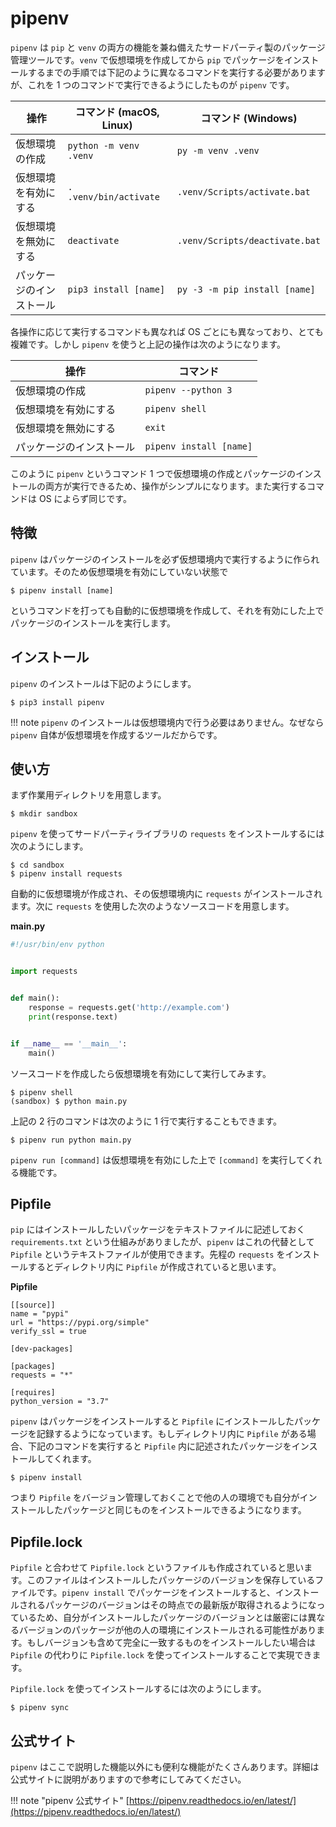 # pipenv

`pipenv` は `pip` と `venv` の両方の機能を兼ね備えたサードパーティ製のパッケージ管理ツールです。`venv` で仮想環境を作成してから `pip` でパッケージをインストールするまでの手順では下記のように異なるコマンドを実行する必要がありますが、これを 1 つのコマンドで実行できるようにしたものが `pipenv` です。

| 操作                     | コマンド (macOS, Linux) | コマンド (Windows)             |
|--------------------------|-------------------------|--------------------------------|
| 仮想環境の作成           | `python -m venv .venv`  | `py -m venv .venv`             |
| 仮想環境を有効にする     | `. .venv/bin/activate`  | `.venv/Scripts/activate.bat`   |
| 仮想環境を無効にする     | `deactivate`            | `.venv/Scripts/deactivate.bat` |
| パッケージのインストール | `pip3 install [name]`   | `py -3 -m pip install [name]`  |

各操作に応じて実行するコマンドも異なれば OS ごとにも異なっており、とても複雑です。しかし `pipenv` を使うと上記の操作は次のようになります。

| 操作                     | コマンド                |
|--------------------------|-------------------------|
| 仮想環境の作成           | `pipenv --python 3`        |
| 仮想環境を有効にする     | `pipenv shell`          |
| 仮想環境を無効にする     | `exit`                  |
| パッケージのインストール | `pipenv install [name]` |

このように `pipenv` というコマンド 1 つで仮想環境の作成とパッケージのインストールの両方が実行できるため、操作がシンプルになります。また実行するコマンドは OS によらず同じです。

## 特徴

`pipenv` はパッケージのインストールを必ず仮想環境内で実行するように作られています。そのため仮想環境を有効にしていない状態で

```shell
$ pipenv install [name]
```

というコマンドを打っても自動的に仮想環境を作成して、それを有効にした上でパッケージのインストールを実行します。

## インストール

`pipenv` のインストールは下記のようにします。

```shell
$ pip3 install pipenv
```

!!! note
    `pipenv` のインストールは仮想環境内で行う必要はありません。なぜなら `pipenv` 自体が仮想環境を作成するツールだからです。

## 使い方

まず作業用ディレクトリを用意します。

```shell
$ mkdir sandbox
```

`pipenv` を使ってサードパーティライブラリの `requests` をインストールするには次のようにします。

```shell
$ cd sandbox
$ pipenv install requests
```

自動的に仮想環境が作成され、その仮想環境内に `requests` がインストールされます。次に `requests` を使用した次のようなソースコードを用意します。

**main.py**

```python
#!/usr/bin/env python


import requests


def main():
    response = requests.get('http://example.com')
    print(response.text)


if __name__ == '__main__':
    main()
```

ソースコードを作成したら仮想環境を有効にして実行してみます。

```shell
$ pipenv shell
(sandbox) $ python main.py
```

上記の 2 行のコマンドは次のように 1 行で実行することもできます。

```shell
$ pipenv run python main.py
```

`pipenv run [command]` は仮想環境を有効にした上で `[command]` を実行してくれる機能です。

## Pipfile

`pip` にはインストールしたいパッケージをテキストファイルに記述しておく `requirements.txt` という仕組みがありましたが、`pipenv` はこれの代替として `Pipfile` というテキストファイルが使用できます。先程の `requests` をインストールするとディレクトリ内に `Pipfile` が作成されていると思います。

**Pipfile**

```shell
[[source]]
name = "pypi"
url = "https://pypi.org/simple"
verify_ssl = true

[dev-packages]

[packages]
requests = "*"

[requires]
python_version = "3.7"
```

`pipenv` はパッケージをインストールすると `Pipfile` にインストールしたパッケージを記録するようになっています。もしディレクトリ内に `Pipfile` がある場合、下記のコマンドを実行すると `Pipfile` 内に記述されたパッケージをインストールしてくれます。

```shell
$ pipenv install
```

つまり `Pipfile` をバージョン管理しておくことで他の人の環境でも自分がインストールしたパッケージと同じものをインストールできるようになります。

## Pipfile.lock

`Pipfile` と合わせて `Pipfile.lock` というファイルも作成されていると思います。このファイルはインストールしたパッケージのバージョンを保存しているファイルです。`pipenv install` でパッケージをインストールすると、インストールされるパッケージのバージョンはその時点での最新版が取得されるようになっているため、自分がインストールしたパッケージのバージョンとは厳密には異なるバージョンのパッケージが他の人の環境にインストールされる可能性があります。もしバージョンも含めて完全に一致するものをインストールしたい場合は `Pipfile` の代わりに `Pipfile.lock` を使ってインストールすることで実現できます。

`Pipfile.lock` を使ってインストールするには次のようにします。

```shell
$ pipenv sync
```

## 公式サイト

`pipenv` はここで説明した機能以外にも便利な機能がたくさんあります。詳細は公式サイトに説明がありますので参考にしてみてください。

!!! note "pipenv 公式サイト"
    [https://pipenv.readthedocs.io/en/latest/](https://pipenv.readthedocs.io/en/latest/)
